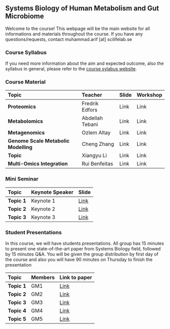 ##  Systems Biology of Human Metabolism and Gut Microbiome

Welcome to the course! This webpage will be the main website for all informations and materials throughout the course. If you have any questions/requests, contact muhammad.arif [at] scilifelab.se

### Course Syllabus

If you need more information about the aim and expected outcome, also the syllabus in general, please refer to the [course sylabus website](http://sysmedicine.com/courses/phd2020/).

### Course Material

| Topic| Teacher| Slide| Workshop|
|:-|:-|:-|:-|
| **Proteomics**| Fredrik Edfors| Link | Link  |
| **Metabolomics**| Abdellah Tebani| Link | Link  |
| **Metagenomics**| Ozlem Altay| Link | Link  |
| **Genome Scale Metabolic Modelling**| Cheng Zhang | Link | Link  |
| **Topic**| Xiangyu Li | Link | Link  |
| **Multi-Omics Integration**| Rui Benfeitas| Link | Link  |

### Mini Seminar

| Topic        | Keynote Speaker | Slide|
|:-|:-|:-|
| **Topic 1**| Keynote 1| [Link](https://github.com/sysmedicine/phd2020/raw/master/miniSeminar/keynote1.pptx) |
| **Topic 2**| Keynote 2| [Link](https://github.com/sysmedicine/phd2020/raw/master/miniSeminar/keynote2.pptx)  |
| **Topic 3**| Keynote 3| [Link](https://github.com/sysmedicine/phd2020/raw/master/miniSeminar/keynote3.pptx)  |

### Student Presentations
In this course, we will have students presentations. All group has 15 minutes to present one state-of-the-art paper from Systems Biology field, followed by 15 minutes Q&A. You will be given the group distribution by first day of the course and also you will have 90 minutes on Thursday to finish the presentation

| Topic        | Members | Link to paper|
|:-|:-|:-|
| **Topic 1**| GM1 | [Link](https://github.com/sysmedicine/phd2020/raw/master/papers/paper1.pdf)  |
| **Topic 2**| GM2 | [Link](https://github.com/sysmedicine/phd2020/raw/master/papers/paper2.pdf)  |
| **Topic 3**| GM3 | [Link](https://github.com/sysmedicine/phd2020/raw/master/papers/paper3.pdf)  |
| **Topic 4**| GM4 | [Link](https://github.com/sysmedicine/phd2020/raw/master/papers/paper4.pdf)  |
| **Topic 5**| GM5 | [Link](https://github.com/sysmedicine/phd2020/raw/master/papers/paper5.pdf)  |
